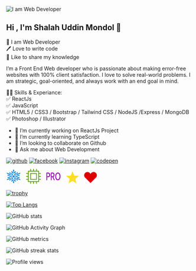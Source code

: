![I am Web Developer](https://i.ibb.co/QJtJ9kG/1.png)
## Hi , I'm Shalah Uddin Mondol 👋
<p>
👑 I am Web Developer <br>
🖊️ Love to write code <br>
🎤 Like to share my knowledge <br> </p>

I’m a Front End Web developer who is passionate about making error-free websites with 100% client satisfaction. I love to solve real-world problems. I am strategic, goal-oriented, and always work with an end goal in mind.

👨‍💻 Skills & Experiance: <br>
✅ ReactJs <br>
✅ JavaScript <br>
✅ HTML5 / CSS3 / Bootstrap / Tailwind CSS / NodeJS /Express / MongoDB<br>
✅ Photoshop / Illustrator 

- 🔭 I’m currently working on ReactJs Project
- 🌱 I’m currently learning  TypeScript
- 👯 I’m looking to collaborate on Github 
- 💬 Ask me about Web Development 

[<img src='https://cdn.jsdelivr.net/npm/simple-icons@3.0.1/icons/github.svg' alt='github' height='40'>](https://github.com/Shalahuddin360)  [<img src='https://cdn.jsdelivr.net/npm/simple-icons@3.0.1/icons/facebook.svg' alt='facebook' height='40'>](https://www.facebook.com/shalahuddin011/)  [<img src='https://cdn.jsdelivr.net/npm/simple-icons@3.0.1/icons/instagram.svg' alt='instagram' height='40'>](https://www.instagram.com/shalahuddin011/)  [<img src='https://cdn.jsdelivr.net/npm/simple-icons@3.0.1/icons/codepen.svg' alt='codepen' height='40'>](https://codepen.io/Shalahuddin011)  

<a href='https://archiveprogram.github.com/'><img src='https://raw.githubusercontent.com/acervenky/animated-github-badges/master/assets/acbadge.gif' width='40' height='40'></a> <a href='https://docs.github.com/en/developers'><img src='https://raw.githubusercontent.com/acervenky/animated-github-badges/master/assets/devbadge.gif' width='40' height='40'></a> <a href='https://github.com/pricing'><img src='https://raw.githubusercontent.com/acervenky/animated-github-badges/master/assets/pro.gif' width='40' height='40'></a> <a href='https://stars.github.com/'><img src='https://raw.githubusercontent.com/acervenky/animated-github-badges/master/assets/starbadge.gif' width='35' height='35'></a> <a href='https://docs.github.com/en/github/supporting-the-open-source-community-with-github-sponsors'><img src='https://raw.githubusercontent.com/acervenky/animated-github-badges/master/assets/sponsorbadge.gif' width='35' height='35'></a> 

[![trophy](https://github-profile-trophy.vercel.app/?username=Shalahuddin360)](https://github.com/ryo-ma/github-profile-trophy)

[![Top Langs](https://github-readme-stats.vercel.app/api/top-langs/?username=Shalahuddin360)](https://github.com/anuraghazra/github-readme-stats)

![GitHub stats](https://github-readme-stats.vercel.app/api?username=Shalahuddin360&show_icons=true&count_private=true)  

![GitHub Activity Graph](https://activity-graph.herokuapp.com/graph?username=Shalahuddin360)  

![GitHub metrics](https://metrics.lecoq.io/Shalahuddin360)  

![GitHub streak stats](https://streak-stats.demolab.com/?user=Shalahuddin360)  

![Profile views](https://gpvc.arturio.dev/Shalahuddin360)  
